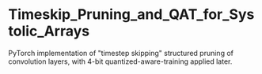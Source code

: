 # Timeskip_Pruning_and_QAT_for_Systolic_Arrays
PyTorch implementation of "timestep skipping" structured pruning of convolution layers, with 4-bit quantized-aware-training applied later. 
